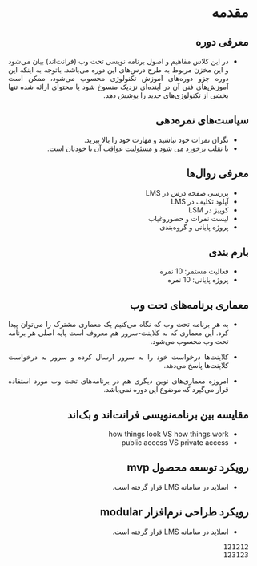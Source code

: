 <link rel="stylesheet" src="../css/custom.css">

<div dir="rtl" style="text-align:justify;">

# مقدمه

## معرفی دوره

- در این کلاس مفاهیم و اصول برنامه نویسی تحت وب (فرانت‌اند) بیان می‌شود و این مخزن
مربوط به طرح درس‌های این دوره می‌باشد. باتوجه به اینکه این دوره جزو دوره‌های آموزش تکنولوژی محسوب
می‌شود، ممکن است آموزش‌های فنی آن در آینده‌ای نزدیک منسوخ شود یا محتوای ارائه شده تنها بخشی از
تکنولوژی‌های جدید را پوشش دهد.

## سیاست‌های نمره‌دهی

- نگران نمرات خود نباشید و مهارت خود را بالا ببرید.
- با تقلب برخورد می شود و مسئولیت عواقب آن با خودتان است.

## معرفی روال‌ها

- بررسی صفحه درس در LMS
- آپلود تکلیف در LMS
- کوییز در LSM
- لیست نمرات و حضوروغیاب
- پروژه پایانی و گروه‌بندی

## بارم بندی

- فعالیت مستمر: 10 نمره
- پروژه پایانی: 10 نمره

## معماری برنامه‌های تحت وب

- به هر برنامه تحت وب که نگاه می‌کنیم یک معماری مشترک را می‌توان پیدا کرد. این معماری که به کلاینت-سرور هم معروف است پایه اصلی هر برنامه تحت وب محسوب می‌شود.

- کلاینت‌ها درخواست خود را به سرور ارسال کرده و سرور به درخواست کلاینت‌ها پاسخ می‌دهد.

- امروزه معماری‌های نوین دیگری هم در برنامه‌های تحت وب مورد استفاده قرار می‌گیرد که موضوع این دوره نمی‌باشد.

## مقایسه بین برنامه‌نویسی فرانت‌اند و بک‌اند

- how things look VS how things work
- public access VS private access

## رویکرد توسعه محصول mvp

- اسلاید در سامانه LMS قرار گرفته است.

## رویکرد طراحی نرم‌افزار modular

- اسلاید در سامانه LMS قرار گرفته است.

<pre>
121212
123123
</pre>

</div>